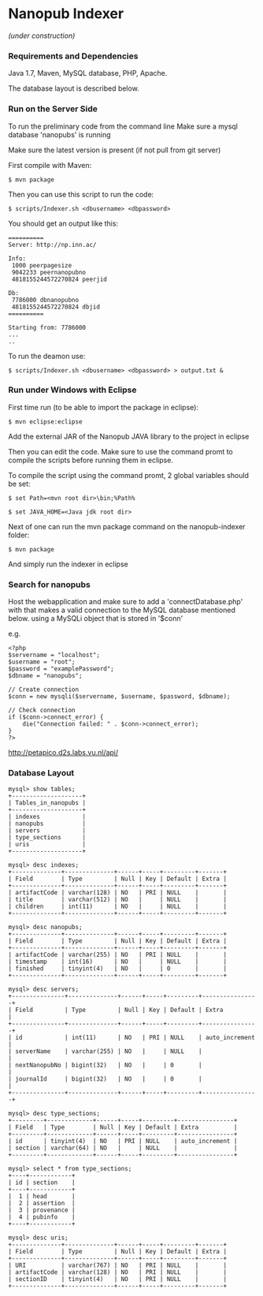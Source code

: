 Nanopub Indexer
===============

_(under construction)_


### Requirements and Dependencies

Java 1.7, Maven, MySQL database, PHP, Apache.

The database layout is described below.


### Run on the Server Side

To run the preliminary code from the command line
Make sure a mysql database 'nanopubs' is running

Make sure the latest version is present (if not pull from git server)

First compile with Maven:

    $ mvn package

Then you can use this script to run the code:

    $ scripts/Indexer.sh <dbusername> <dbpassword>

You should get an output like this:

    ==========
	Server: http://np.inn.ac/

	Info:
	 1000 peerpagesize
	 9042233 peernanopubno
	 4818155244572270824 peerjid

	Db:
	 7786000 dbnanopubno
	 4818155244572270824 dbjid
	==========

	Starting from: 7786000
	...
	..

	
To run the deamon use:

	$ scripts/Indexer.sh <dbusername> <dbpassword> > output.txt &


### Run under Windows with Eclipse

First time run (to be able to import the package in eclipse):

	$ mvn eclipse:eclipse
	
Add the external JAR of the Nanopub JAVA library to the project in eclipse

Then you can edit the code. Make sure to use the command promt to compile the scripts before running them in eclipse.

To compile the script using the command promt, 2 global variables should be set: 

	$ set Path=<mvn root dir>\bin;%Path%
	
	$ set JAVA_HOME=<Java jdk root dir>

Next of one can run the mvn package command on the nanopub-indexer folder:

	$ mvn package

And simply run the indexer in eclipse


### Search for nanopubs

Host the webapplication and make sure to add a
'connectDatabase.php' with that makes a valid connection to the MySQL database mentioned below.
using a MySQLi object that is stored in '$conn'

e.g.

	<?php
	$servername = "localhost";
	$username = "root";
	$password = "examplePassword";
	$dbname = "nanopubs";

	// Create connection
	$conn = new mysqli($servername, $username, $password, $dbname);

	// Check connection
	if ($conn->connect_error) {
		die("Connection failed: " . $conn->connect_error);
	} 
	?>

http://petapico.d2s.labs.vu.nl/api/


### Database Layout

	mysql> show tables;
	+--------------------+
	| Tables_in_nanopubs |
	+--------------------+
	| indexes            |
	| nanopubs           |
	| servers            |
	| type_sections      |
	| uris               |
	+--------------------+

	mysql> desc indexes;
	+--------------+--------------+------+-----+---------+-------+
	| Field        | Type         | Null | Key | Default | Extra |
	+--------------+--------------+------+-----+---------+-------+
	| artifactCode | varchar(128) | NO   | PRI | NULL    |       |
	| title        | varchar(512) | NO   |     | NULL    |       |
	| children     | int(11)      | NO   |     | NULL    |       |
	+--------------+--------------+------+-----+---------+-------+

	mysql> desc nanopubs;
	+--------------+--------------+------+-----+---------+-------+
	| Field        | Type         | Null | Key | Default | Extra |
	+--------------+--------------+------+-----+---------+-------+
	| artifactCode | varchar(255) | NO   | PRI | NULL    |       |
	| timestamp    | int(16)      | NO   |     | NULL    |       |
	| finished     | tinyint(4)   | NO   |     | 0       |       |
	+--------------+--------------+------+-----+---------+-------+

	mysql> desc servers;
	+---------------+--------------+------+-----+---------+----------------+
	| Field         | Type         | Null | Key | Default | Extra          |
	+---------------+--------------+------+-----+---------+----------------+
	| id            | int(11)      | NO   | PRI | NULL    | auto_increment |
	| serverName    | varchar(255) | NO   |     | NULL    |                |
	| nextNanopubNo | bigint(32)   | NO   |     | 0       |                |
	| journalId     | bigint(32)   | NO   |     | 0       |                |
	+---------------+--------------+------+-----+---------+----------------+

	mysql> desc type_sections;
	+---------+-------------+------+-----+---------+----------------+
	| Field   | Type        | Null | Key | Default | Extra          |
	+---------+-------------+------+-----+---------+----------------+
	| id      | tinyint(4)  | NO   | PRI | NULL    | auto_increment |
	| section | varchar(64) | NO   |     | NULL    |                |
	+---------+-------------+------+-----+---------+----------------+

	mysql> select * from type_sections;
	+----+------------+
	| id | section    |
	+----+------------+
	|  1 | head       |
	|  2 | assertion  |
	|  3 | provenance |
	|  4 | pubinfo    |
	+----+------------+

	mysql> desc uris;
	+--------------+--------------+------+-----+---------+-------+
	| Field        | Type         | Null | Key | Default | Extra |
	+--------------+--------------+------+-----+---------+-------+
	| URI          | varchar(767) | NO   | PRI | NULL    |       |
	| artifactCode | varchar(128) | NO   | PRI | NULL    |       |
	| sectionID    | tinyint(4)   | NO   | PRI | NULL    |       |
	+--------------+--------------+------+-----+---------+-------+

